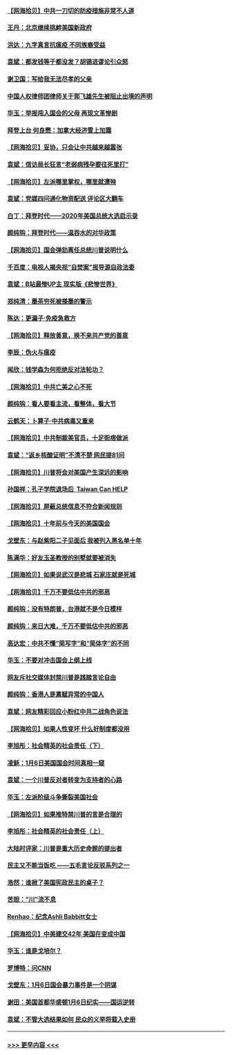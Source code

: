 #### [【网海拾贝】中共一刀切的防疫措施非常不人道](../pages/nsc993/n12724879.md?t=02011651) 
#### [王丹：北京继续挑衅美国新政府](../pages/nsc993/n12722456.md?t=02011651) 
#### [洪达：九字真言抗瘟疫 不同族裔受益](../pages/nsc993/n12722448.md?t=02011651) 
#### [袁斌：都发钱等于都没发？胡锡进谬论引众怒](../pages/nsc993/n12722393.md?t=02011651) 
#### [谢卫国：写给我无法尽孝的父亲](../pages/nsc993/n12720325.md?t=02011651) 
#### [中国人权律师团律师关于郭飞雄先生被阻止出境的声明](../pages/nsc993/n12720203.md?t=02011651) 
#### [华玉：举报闯入国会的父母 再现文革惨剧](../pages/nsc993/n12719070.md?t=02011651) 
#### [拜登上台 何良懋：加拿大经济雪上加霜](../pages/nsc993/n12718943.md?t=02011651) 
#### [【网海拾贝】妥协，只会让中共越来越嚣张](../pages/nsc993/n12717392.md?t=02011651) 
#### [袁斌：信访局长狂言“老弱病残孕要往死里打”](../pages/nsc993/n12717343.md?t=02011651) 
#### [【网海拾贝】左派哪里掌权，哪里就遭殃](../pages/nsc993/n12715009.md?t=02011651) 
#### [袁斌：党媒四问通化物资配送 评论区大翻车](../pages/nsc993/n12714950.md?t=02011651) 
#### [白丁：拜登时代——2020年美国总统大选启示录](../pages/nsc993/n12714920.md?t=02011651) 
#### [颜纯钩：拜登时代——温吞水的对华政策](../pages/nsc993/n12713245.md?t=02011651) 
#### [【网海拾贝】国会弹劾离任总统川普说明什么](../pages/nsc993/n12712816.md?t=02011651) 
#### [千百度：电视人揭央视“自焚案”报导源自政法委](../pages/nsc993/n12709760.md?t=02011651) 
#### [袁斌：B站最惨UP主 现实版《悲惨世界》](../pages/nsc993/n12709686.md?t=02011651) 
#### [郑纯清：墨茶穷死被搽墨的警示](../pages/nsc993/n12709262.md?t=02011651) 
#### [陈达：更漏子·免疫急救方](../pages/nsc993/n12709244.md?t=02011651) 
#### [【网海拾贝】释放善意，换不来共产党的善意](../pages/nsc993/n12708361.md?t=02011651) 
#### [李辰：伪火与瘟疫](../pages/nsc993/n12707981.md?t=02011651) 
#### [闻欣：钱学森为何拒绝反对法轮功？](../pages/nsc993/n12707407.md?t=02011651) 
#### [【网海拾贝】中共亡美之心不死](../pages/nsc993/n12707621.md?t=02011651) 
#### [颜纯钩：看人要看主流，看整体，看大节](../pages/nsc993/n12707536.md?t=02011651) 
#### [云鹤天：卜算子‧中共病毒又重来](../pages/nsc993/n12707408.md?t=02011651) 
#### [【网海拾贝】中共制裁美官员，十足街痞做派](../pages/nsc993/n12705115.md?t=02011651) 
#### [袁斌：“返乡核酸证明”不清不楚 网民提81问](../pages/nsc993/n12704982.md?t=02011651) 
#### [【网海拾贝】川普将会对美国产生深远的影响](../pages/nsc993/n12703045.md?t=02011651) 
#### [孙国祥：孔子学院退场后  Taiwan Can HELP](../pages/nsc993/n12702430.md?t=02011651) 
#### [【网海拾贝】屏蔽总统信息不符合新闻规则](../pages/nsc993/n12699998.md?t=02011651) 
#### [【网海拾贝】十年前与今天的美国国会](../pages/nsc993/n12696993.md?t=02011651) 
#### [戈壁东：与赵紫阳二子见面后 我被列入黑名单十年](../pages/nsc993/n12696215.md?t=02011651) 
#### [陈满华：好友玉圣教授的别墅就要被消失](../pages/nsc993/n12695411.md?t=02011651) 
#### [【网海拾贝】如果说武汉是悲城 石家庄就是死城](../pages/nsc993/n12694589.md?t=02011651) 
#### [【网海拾贝】千万不要低估中共的邪恶](../pages/nsc993/n12692771.md?t=02011651) 
#### [颜纯钩：没有特朗普，台港就不是今日模样](../pages/nsc993/n12692678.md?t=02011651) 
#### [颜纯钩：来日大难，千万不要低估中共的邪恶](../pages/nsc993/n12692080.md?t=02011651) 
#### [高达宏：中共不懂“简写字”和“简体字”的不同](../pages/nsc993/n12692068.md?t=02011651) 
#### [华玉：不要对冲击国会上纲上线](../pages/nsc993/n12689948.md?t=02011651) 
#### [网友斥社交媒体封禁川普是践踏言论自由](../pages/nsc993/n12687482.md?t=02011651) 
#### [颜纯钩：香港人是禀赋异常的中国人](../pages/nsc993/n12685142.md?t=02011651) 
#### [袁斌：网友精彩回应小粉红中共二战角色说法](../pages/nsc993/n12684994.md?t=02011651) 
#### [【网海拾贝】如果人性变坏 什么好制度都没用](../pages/nsc993/n12683000.md?t=02011651) 
#### [李旭彤：社会精英的社会责任（下）](../pages/nsc993/n12680604.md?t=02011651) 
#### [凌稣：1月6日美国国会时间真相一窥](../pages/nsc993/n12682780.md?t=02011651) 
#### [袁斌：一个川普反对者转变为支持者的心路](../pages/nsc993/n12682700.md?t=02011651) 
#### [华玉：左派阶级斗争撕裂美国社会](../pages/nsc993/n12681226.md?t=02011651) 
#### [【网海拾贝】如果推特禁川普的言是合理的](../pages/nsc993/n12681232.md?t=02011651) 
#### [李旭彤：社会精英的社会责任（上）](../pages/nsc993/n12680501.md?t=02011651) 
#### [大陆时评家：川普是重大历史命题的提出者](../pages/nsc993/n12679904.md?t=02011651) 
#### [民主又不能当饭吃 ——五毛言论反驳系列之一](../pages/nsc993/n12679877.md?t=02011651) 
#### [浩然：谁掀了美国宪政民主的桌子？](../pages/nsc993/n12679850.md?t=02011651) 
#### [苦胆：“川”流不息](../pages/nsc993/n12678388.md?t=02011651) 
#### [Renhao：纪念Ashli Babbitt女士](../pages/nsc993/n12678359.md?t=02011651) 
#### [【网海拾贝】中美建交42年 美国在变成中国](../pages/nsc993/n12678324.md?t=02011651) 
#### [华玉：谁是戈培尔？](../pages/nsc993/n12677515.md?t=02011651) 
#### [罗博特：问CNN](../pages/nsc993/n12677172.md?t=02011651) 
#### [戈壁东：1月6日国会暴力事件是一个阴谋](../pages/nsc993/n12674639.md?t=02011651) 
#### [谢田：美国首都华盛顿1月6日纪实——国运逆转](../pages/nsc993/n12673190.md?t=02011651) 
#### [袁斌：不管大选结果如何 民众的义举将载入史册](../pages/nsc993/n12672787.md?t=02011651) 

----
#### [ >>> 更早内容 <<< ](../indexes/nsc993-earlier.md)
